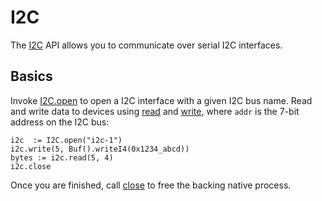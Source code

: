 # I2C

The [I2C](../api/studs/I2C.html) API allows you to communicate over serial
I2C interfaces.

## Basics

[open]:  ../api/studs/I2C.html#open
[read]:  ../api/studs/I2C.html#read
[write]: ../api/studs/I2C.html#read
[close]: ../api/studs/I2C.html#close

Invoke [I2C.open][open] to open a I2C interface with a given I2C bus name.
Read and write data to devices using [read][read] and [write][write], where
`addr` is the 7-bit address on the I2C bus:

    i2c  := I2C.open("i2c-1")
    i2c.write(5, Buf().writeI4(0x1234_abcd))
    bytes := i2c.read(5, 4)
    i2c.close

Once you are finished, call [close][close] to free the backing native process.
